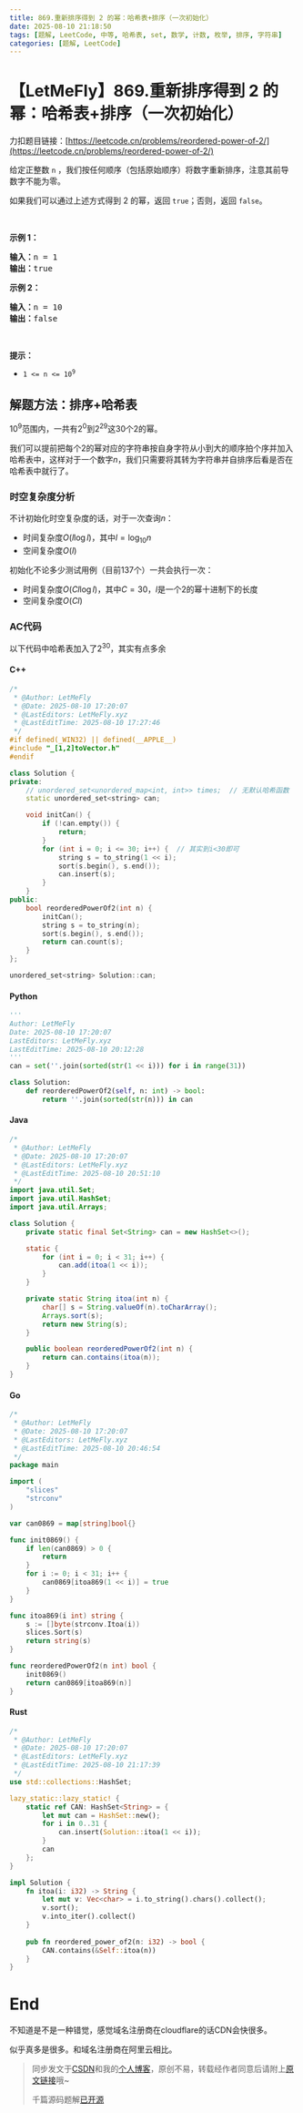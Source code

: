 ```yaml
---
title: 869.重新排序得到 2 的幂：哈希表+排序（一次初始化）
date: 2025-08-10 21:18:50
tags: [题解, LeetCode, 中等, 哈希表, set, 数学, 计数, 枚举, 排序, 字符串]
categories: [题解, LeetCode]
---
```


# 【LetMeFly】869.重新排序得到 2 的幂：哈希表+排序（一次初始化）

力扣题目链接：[https://leetcode.cn/problems/reordered-power-of-2/](https://leetcode.cn/problems/reordered-power-of-2/)

<p>给定正整数&nbsp;<code>n</code>&nbsp;，我们按任何顺序（包括原始顺序）将数字重新排序，注意其前导数字不能为零。</p>

<p>如果我们可以通过上述方式得到&nbsp;2 的幂，返回 <code>true</code>；否则，返回 <code>false</code>。</p>

<p>&nbsp;</p>

<ol>
</ol>

<p><strong>示例 1：</strong></p>

<pre>
<strong>输入：</strong>n = 1
<strong>输出：</strong>true
</pre>

<p><strong>示例 2：</strong></p>

<pre>
<strong>输入：</strong>n = 10
<strong>输出：</strong>false
</pre>

<p>&nbsp;</p>

<p><strong>提示：</strong></p>

<ul>
	<li><code>1 &lt;= n &lt;= 10<sup>9</sup></code></li>
</ul>


    
## 解题方法：排序+哈希表

$10^9$范围内，一共有$2^0$到$2^{29}$这30个2的幂。

我们可以提前把每个2的幂对应的字符串按自身字符从小到大的顺序拍个序并加入哈希表中，这样对于一个数字$n$，我们只需要将其转为字符串并自排序后看是否在哈希表中就行了。

### 时空复杂度分析

不计初始化时空复杂度的话，对于一次查询$n$：

+ 时间复杂度$O(l\log l)$，其中$l=\log_{10}n$
+ 空间复杂度$O(l)$

初始化不论多少测试用例（目前137个）一共会执行一次：

+ 时间复杂度$O(Cl\log l)$，其中$C=30$，$l$是一个2的幂十进制下的长度
+ 空间复杂度$O(Cl)$

### AC代码

以下代码中哈希表加入了$2^{30}$，其实有点多余

#### C++

```cpp
/*
 * @Author: LetMeFly
 * @Date: 2025-08-10 17:20:07
 * @LastEditors: LetMeFly.xyz
 * @LastEditTime: 2025-08-10 17:27:46
 */
#if defined(_WIN32) || defined(__APPLE__)
#include "_[1,2]toVector.h"
#endif

class Solution {
private:
    // unordered_set<unordered_map<int, int>> times;  // 无默认哈希函数
    static unordered_set<string> can;

    void initCan() {
        if (!can.empty()) {
            return;
        }
        for (int i = 0; i <= 30; i++) {  // 其实到i<30即可
            string s = to_string(1 << i);
            sort(s.begin(), s.end());
            can.insert(s);
        }
    }
public:
    bool reorderedPowerOf2(int n) {
        initCan();
        string s = to_string(n);
        sort(s.begin(), s.end());
        return can.count(s);
    }
};

unordered_set<string> Solution::can;
```

#### Python

```python
'''
Author: LetMeFly
Date: 2025-08-10 17:20:07
LastEditors: LetMeFly.xyz
LastEditTime: 2025-08-10 20:12:28
'''
can = set(''.join(sorted(str(1 << i))) for i in range(31))

class Solution:
    def reorderedPowerOf2(self, n: int) -> bool:
        return ''.join(sorted(str(n))) in can
```

#### Java

```java
/*
 * @Author: LetMeFly
 * @Date: 2025-08-10 17:20:07
 * @LastEditors: LetMeFly.xyz
 * @LastEditTime: 2025-08-10 20:51:10
 */
import java.util.Set;
import java.util.HashSet;
import java.util.Arrays;

class Solution {
    private static final Set<String> can = new HashSet<>();

    static {
        for (int i = 0; i < 31; i++) {
            can.add(itoa(1 << i));
        }
    }

    private static String itoa(int n) {
        char[] s = String.valueOf(n).toCharArray();
        Arrays.sort(s);
        return new String(s);
    }

    public boolean reorderedPowerOf2(int n) {
        return can.contains(itoa(n));
    }
}
```

#### Go

```go
/*
 * @Author: LetMeFly
 * @Date: 2025-08-10 17:20:07
 * @LastEditors: LetMeFly.xyz
 * @LastEditTime: 2025-08-10 20:46:54
 */
package main

import (
	"slices"
	"strconv"
)

var can0869 = map[string]bool{}

func init0869() {
    if len(can0869) > 0 {
        return
    }
    for i := 0; i < 31; i++ {
        can0869[itoa869(1 << i)] = true
    }
}

func itoa869(i int) string {
    s := []byte(strconv.Itoa(i))
    slices.Sort(s)
    return string(s)
}

func reorderedPowerOf2(n int) bool {
    init0869()
    return can0869[itoa869(n)]
}
```

#### Rust

```rust
/*
 * @Author: LetMeFly
 * @Date: 2025-08-10 17:20:07
 * @LastEditors: LetMeFly.xyz
 * @LastEditTime: 2025-08-10 21:17:39
 */
use std::collections::HashSet;

lazy_static::lazy_static! {
    static ref CAN: HashSet<String> = {
        let mut can = HashSet::new();
        for i in 0..31 {
            can.insert(Solution::itoa(1 << i));
        }
        can
    };
}

impl Solution {
    fn itoa(i: i32) -> String {
        let mut v: Vec<char> = i.to_string().chars().collect();
        v.sort();
        v.into_iter().collect()
    }
    
    pub fn reordered_power_of2(n: i32) -> bool {
        CAN.contains(&Self::itoa(n))
    }
}
```

# End

不知道是不是一种错觉，感觉域名注册商在cloudflare的话CDN会快很多。

似乎真多是很多。和域名注册商在阿里云相比。

> 同步发文于[CSDN](https://letmefly.blog.csdn.net/article/details/150158685)和我的[个人博客](https://blog.letmefly.xyz/)，原创不易，转载经作者同意后请附上[原文链接](https://blog.letmefly.xyz/2025/08/10/LeetCode%200869.%E9%87%8D%E6%96%B0%E6%8E%92%E5%BA%8F%E5%BE%97%E5%88%B02%E7%9A%84%E5%B9%82/)哦~
>
> 千篇源码题解[已开源](https://github.com/LetMeFly666/LeetCode)
